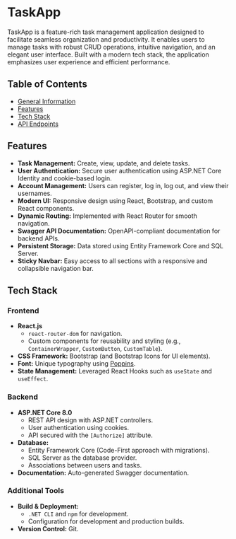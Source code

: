 # TaskApp
TaskApp is a feature-rich task management application designed to facilitate seamless organization and productivity. 
It enables users to manage tasks with robust CRUD operations, intuitive navigation, and an elegant user interface. 
Built with a modern tech stack, the application emphasizes user experience and efficient performance.
    
## Table of Contents
* [General Information](#General-Information)
* [Features](#Features)
* [Tech Stack](#Tech-Stack)
* [API Endpoints](#API-Endpoints)

## Features
- **Task Management:** Create, view, update, and delete tasks.
- **User Authentication:** Secure user authentication using ASP.NET Core Identity and cookie-based login.
- **Account Management:** Users can register, log in, log out, and view their usernames.
- **Modern UI:** Responsive design using React, Bootstrap, and custom React components.
- **Dynamic Routing:** Implemented with React Router for smooth navigation.
- **Swagger API Documentation:** OpenAPI-compliant documentation for backend APIs.
- **Persistent Storage:** Data stored using Entity Framework Core and SQL Server.
- **Sticky Navbar:** Easy access to all sections with a responsive and collapsible navigation bar.

## Tech Stack
### Frontend

- **React.js**
    - `react-router-dom` for navigation.
    - Custom components for reusability and styling (e.g., `ContainerWrapper`, `CustomButton`, `CustomTable`).
- **CSS Framework:** Bootstrap (and Bootstrap Icons for UI elements).
- **Font:** Unique typography using [Poppins](https://fontsource.org/fonts/poppins).
- **State Management:** Leveraged React Hooks such as `useState` and `useEffect`.
  
### Backend
- **ASP.NET Core 8.0**
    - REST API design with ASP.NET controllers.
    - User authentication using cookies.
    - API secured with the `[Authorize]` attribute.
- **Database:**
    - Entity Framework Core (Code-First approach with migrations).
    - SQL Server as the database provider.
    - Associations between users and tasks.
- **Documentation:** Auto-generated Swagger documentation.

### Additional Tools
- **Build & Deployment:**
    - `.NET CLI` and `npm` for development.
    - Configuration for development and production builds.
- **Version Control:** Git.
